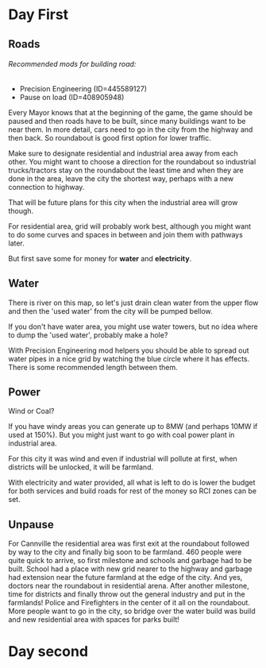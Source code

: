# Day First

## Roads
###### Recommended mods for building road:
* Precision Engineering (ID=445589127)
* Pause on load (ID=408905948) 

Every Mayor knows that at the beginning of the game, the game should be paused and then
roads have to be built, since many buildings want to be near them.
In more detail, cars need to go in the city from the highway and then back.
So roundabout is good first option for lower traffic.

Make sure to designate residential and industrial area away from each other.
You might want to choose a direction for the roundabout so industrial trucks/tractors
stay on the roundabout the least time and when they are done in the area,
leave the city the shortest way, perhaps with a new connection to highway.

That will be future plans for this city when the industrial area will grow though.

For residential area, grid will probably work best, although you might want to
do some curves and spaces in between and join them with pathways later.

But first save some for money for **water** and **electricity**.

## Water

There is river on this map, so let's just drain clean water from the upper flow
and then the 'used water' from the city will be pumped bellow.

If you don't have water area, you might use water towers, but no idea where to
dump the 'used water', probably make a hole?

With Precision Engineering mod helpers you should be able to spread out water pipes
in a nice grid by watching the blue circle where it has effects.
There is some recommended length between them.

## Power

Wind or Coal?

If you have windy areas you can generate up to 8MW (and perhaps 10MW if used at 150%).
But you might just want to go with coal power plant in industrial area.

For this city it was wind and even if industrial will pollute at first, when
districts will be unlocked, it will be farmland.

With electricity and water provided, all what is left to do is lower the budget for both services
and build roads for rest of the money so RCI zones can be set.

## Unpause
For Cannville the residential area was first exit at the roundabout followed by way to the city
and finally big soon to be farmland.
460 people were quite quick to arrive, so first milestone and schools and garbage had to be built.
School had a place with new grid nearer to the highway and garbage had extension near the future farmland at the edge of the city.
And yes, doctors near the roundabout in residential arena.
After another milestone, time for districts and finally throw out the general industry and put in the farmlands!
Police and Firefighters in the center of it all on the roundabout.
More people want to go in the city, so bridge over the water build was build and new residential area with spaces for parks built!

# Day second
